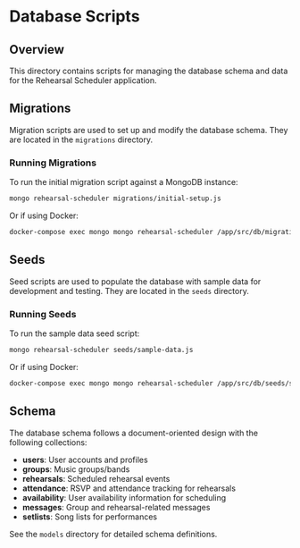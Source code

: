 # Database Scripts

## Overview

This directory contains scripts for managing the database schema and data for the Rehearsal Scheduler application.

## Migrations

Migration scripts are used to set up and modify the database schema. They are located in the `migrations` directory.

### Running Migrations

To run the initial migration script against a MongoDB instance:

```bash
mongo rehearsal-scheduler migrations/initial-setup.js
```

Or if using Docker:

```bash
docker-compose exec mongo mongo rehearsal-scheduler /app/src/db/migrations/initial-setup.js
```

## Seeds

Seed scripts are used to populate the database with sample data for development and testing. They are located in the `seeds` directory.

### Running Seeds

To run the sample data seed script:

```bash
mongo rehearsal-scheduler seeds/sample-data.js
```

Or if using Docker:

```bash
docker-compose exec mongo mongo rehearsal-scheduler /app/src/db/seeds/sample-data.js
```

## Schema

The database schema follows a document-oriented design with the following collections:

- **users**: User accounts and profiles
- **groups**: Music groups/bands
- **rehearsals**: Scheduled rehearsal events
- **attendance**: RSVP and attendance tracking for rehearsals
- **availability**: User availability information for scheduling
- **messages**: Group and rehearsal-related messages
- **setlists**: Song lists for performances

See the `models` directory for detailed schema definitions.